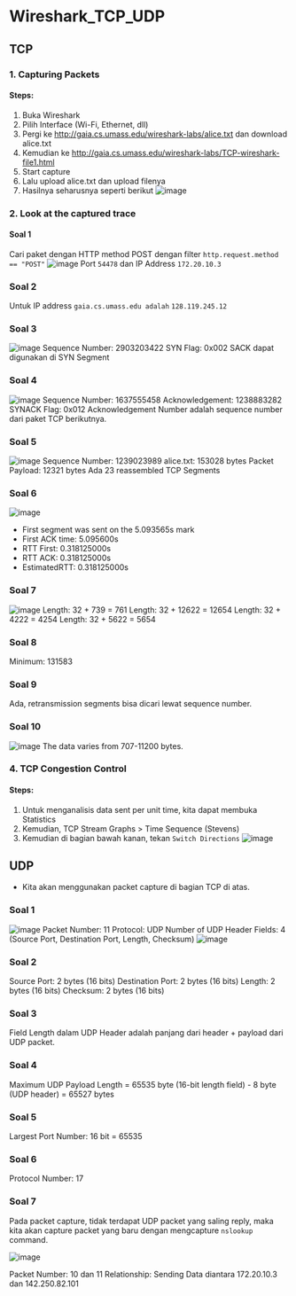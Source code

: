 # Wireshark_TCP_UDP
## TCP
### 1. Capturing Packets
#### Steps:
1. Buka Wireshark
2. Pilih Interface (Wi-Fi, Ethernet, dll)
3. Pergi ke http://gaia.cs.umass.edu/wireshark-labs/alice.txt dan download alice.txt
4. Kemudian ke http://gaia.cs.umass.edu/wireshark-labs/TCP-wireshark-file1.html
5. Start capture
6. Lalu upload alice.txt dan upload filenya
7. Hasilnya seharusnya seperti berikut
![image](https://github.com/Mikask1/Wireshark_TCP_UDP/assets/88318140/095c4ce4-9ed3-4c84-814c-cbb3322ca25c)

### 2. Look at the captured trace
#### Soal 1
Cari paket dengan HTTP method POST dengan filter `http.request.method == "POST"`
![image](https://github.com/Mikask1/Wireshark_TCP_UDP/assets/88318140/84badb28-b9d8-4d04-bded-d7f0b190657b)
Port `54478` dan IP Address `172.20.10.3`
### Soal 2
Untuk IP address `gaia.cs.umass.edu adalah` `128.119.245.12`

### Soal 3
![image](https://github.com/Mikask1/Wireshark_TCP_UDP/assets/88318140/0851ce47-153a-4fc8-ae78-02deddb76a79)
Sequence Number: 2903203422
SYN Flag: 0x002
SACK dapat digunakan di SYN Segment

### Soal 4
![image](https://github.com/Mikask1/Wireshark_TCP_UDP/assets/88318140/57a32fa6-6109-4998-ac07-3b19aa5d03ec)
Sequence Number: 1637555458
Acknowledgement: 1238883282
SYNACK Flag: 0x012
Acknowledgement Number adalah sequence number dari paket TCP berikutnya.

### Soal 5
![image](https://github.com/Mikask1/Wireshark_TCP_UDP/assets/88318140/9322d3bc-605f-483d-8077-024a038985db)
Sequence Number: 1239023989
alice.txt: 153028 bytes
Packet Payload: 12321 bytes
Ada 23 reassembled TCP Segments

### Soal 6
![image](https://github.com/Mikask1/Wireshark_TCP_UDP/assets/88318140/47cd7650-9c29-417d-ae80-170b302efe24)

- First segment was sent on the 5.093565s mark
- First ACK time: 5.095600s
- RTT First: 0.318125000s
- RTT ACK: 0.318125000s
- EstimatedRTT: 0.318125000s
### Soal 7
![image](https://github.com/Mikask1/Wireshark_TCP_UDP/assets/88318140/d3156c28-f42d-4c3c-944e-9271ecb0c088)
Length: 32 + 739 = 761
Length: 32 + 12622 = 12654
Length: 32 + 4222 = 4254
Length: 32 + 5622 = 5654

### Soal 8
Minimum: 131583

### Soal 9
Ada, retransmission segments bisa dicari lewat sequence number.

### Soal 10
![image](https://github.com/Mikask1/Wireshark_TCP_UDP/assets/88318140/1c27c141-7df3-4c62-a8ef-87ec5c770cd6)
The data varies from 707-11200 bytes.

### 4. TCP Congestion Control
#### Steps:
1. Untuk menganalisis data sent per unit time, kita dapat membuka Statistics
2. Kemudian, TCP Stream Graphs > Time Sequence (Stevens)
3. Kemudian di bagian bawah kanan, tekan `Switch Directions`
![image](https://github.com/Mikask1/Wireshark_TCP_UDP/assets/88318140/c4ef3529-0ab0-4779-a653-5c1d588792fa)

## UDP
- Kita akan menggunakan packet capture di bagian TCP di atas.
### Soal 1
![image](https://github.com/Mikask1/Wireshark_TCP_UDP/assets/88318140/c3c63f93-4229-43d5-b39c-f64aec21cdef)
Packet Number: 11
Protocol: UDP
Number of UDP Header Fields: 4 (Source Port, Destination Port, Length, Checksum)
![image](https://github.com/Mikask1/Wireshark_TCP_UDP/assets/88318140/33c21748-190d-4d2f-96de-36875a5e7b47)
### Soal 2
Source Port: 2 bytes (16 bits)
Destination Port: 2 bytes (16 bits)
Length: 2 bytes (16 bits)
Checksum: 2 bytes (16 bits)
### Soal 3
Field Length dalam UDP Header adalah panjang dari header + payload dari UDP packet.
### Soal 4
Maximum UDP Payload Length = 65535 byte (16-bit length field) - 8 byte (UDP header) = 65527 bytes
### Soal 5
Largest Port Number: 16 bit = 65535
### Soal 6
Protocol Number: 17
### Soal 7
Pada packet capture, tidak terdapat UDP packet yang saling reply, maka kita akan capture packet yang baru dengan mengcapture `nslookup` command.

![image](https://github.com/Mikask1/Wireshark_TCP_UDP/assets/88318140/330e4dc0-afce-4b17-a398-874a48afc7cc)

Packet Number: 10 dan 11
Relationship: Sending Data diantara 172.20.10.3 dan 142.250.82.101

